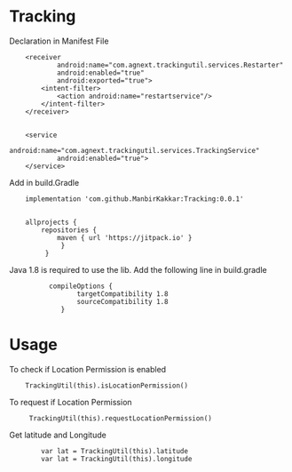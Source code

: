 # Tracking

Declaration in Manifest File

        <receiver
                android:name="com.agnext.trackingutil.services.Restarter"
                android:enabled="true"
                android:exported="true">
            <intent-filter>
                <action android:name="restartservice"/>
            </intent-filter>
        </receiver>
        
       
        <service
                android:name="com.agnext.trackingutil.services.TrackingService"
                android:enabled="true">
        </service>


Add in build.Gradle

        implementation 'com.github.ManbirKakkar:Tracking:0.0.1'


        allprojects {
            repositories {
                maven { url 'https://jitpack.io' }
                 }
             }
             
             
Java 1.8 is required to use the lib. Add the following line in build.gradle
             
              compileOptions {
                     targetCompatibility 1.8
                     sourceCompatibility 1.8
                 }



# Usage

To check if Location Permission is enabled

        TrackingUtil(this).isLocationPermission()

To request if Location Permission

         TrackingUtil(this).requestLocationPermission()

Get latitude and Longitude

            var lat = TrackingUtil(this).latitude
            var lat = TrackingUtil(this).longitude